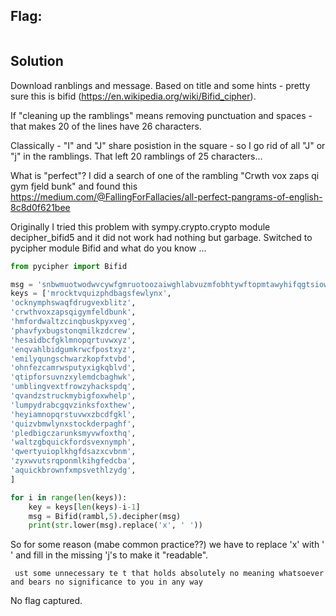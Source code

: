 ## Flag:
```flag

```

## Solution
Download ranblings and message. Based on title and some hints - pretty sure this is bifid (https://en.wikipedia.org/wiki/Bifid_cipher).

If "cleaning up the ramblings" means removing punctuation and spaces - that makes 20 of the lines have 26 characters.

Classically - "I" and "J" share posistion in the square - so I go rid of all "J" or "j" in the ramblings. That left 20 ramblings of 25 characters...

What is "perfect"? I did a search of one of the rambling "Crwth vox zaps qi gym fjeld bunk" and found this https://medium.com/@FallingForFallacies/all-perfect-pangrams-of-english-8c8d0f621bee

Originally I tried this problem with sympy.crypto.crypto module decipher_bifid5 and it did not work had nothing but garbage. Switched to pycipher module Bifid and what do you know ...

```python
from pycipher import Bifid

msg = 'snbwmuotwodwvcywfgmruotoozaiwghlabvuzmfobhtywftopmtawyhifqgtsiowetrksrzgrztkfctxnrswnhxshylyehtatssukfvsnztyzlopsv'
keys = ['mrocktvquizphdbagsfewlynx',
'ocknymphswaqfdrugvexblitz',
'crwthvoxzapsqigymfeldbunk',
'hmfordwaltzcinqbuskpyxveg',
'phavfyxbugstonqmilkzdcrew',
'hesaidbcfgklmnopqrtuvwxyz',
'enqvahlbidgumkrwcfpostxyz',
'emilyqungschwarzkopfxtvbd',
'ohnfezcamrwsputyxigkqblvd',
'qtipforsuvnzxylemdcbaghwk',
'umblingvextfrowzyhackspdq',
'qvandzstruckmybigfoxwhelp',
'lumpydrabcgqvzinksfoxthew',
'heyiamnopqrstuvwxzbcdfgkl',
'quizvbmwlynxstockderpaghf',
'pledbigczarunksmyvwfoxthq',
'waltzgbquickfordsvexnymph',
'qwertyuioplkhgfdsazxcvbnm',
'zyxwvutsrqponmlkihgfedcba',
'aquickbrownfxmpsvethlzydg',
]

for i in range(len(keys)):
    key = keys[len(keys)-i-1]
    msg = Bifid(rambl,5).decipher(msg)
    print(str.lower(msg).replace('x', ' '))
```

So for some reason (mabe common practice??) we have to replace 'x' with ' ' and fill in the missing 'j's to make it "readable".
```shell
 ust some unnecessary te t that holds absolutely no meaning whatsoever and bears no significance to you in any way
 ```
 
 No flag captured.